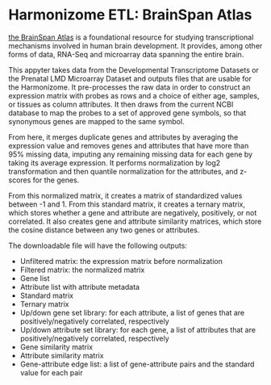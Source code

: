 # Harmonizome ETL: BrainSpan Atlas

[the BrainSpan Atlas](http://www.brainspan.org/static/home) is a foundational resource for studying transcriptional mechanisms involved in human brain development. It provides, among other forms of data, RNA-Seq and microarray data spanning the entire brain.

This appyter takes data from the Developmental Transcriptome Datasets or the Prenatal LMD Microarray Dataset and outputs files that are usable for the Harmonizome. It pre-processes the raw data  in order to construct an expression matrix with probes as rows and a choice of either age, samples, or tissues as column attributes. It then draws from the current NCBI database to map the probes to a set of approved gene symbols, so that synonymous genes are mapped to the same symbol. 

From here, it merges duplicate genes and attributes by averaging the expression value and removes genes and attributes that have more than 95% missing data, imputing any remaining missing data for each gene by taking its average expression. It performs normalization by log2 transformation and then quantile normalization for the attributes, and z-scores for the genes.

From this normalized matrix, it creates a matrix of standardized values between -1 and 1. From this standard matrix, it creates a ternary matrix, which stores whether a gene and attribute are negatively, positively, or not correlated. It also creates gene and attribute similarity matrices, which store the cosine distance between any two genes or attributes.

The downloadable file will have the following outputs:
* Unfiltered matrix: the expression matrix before normalization
* Filtered matrix: the normalized matrix
* Gene list
* Attribute list with attribute metadata
* Standard matrix
* Ternary matrix
* Up/down gene set library: for each attribute, a list of genes that are positively/negatively correlated, respectively
* Up/down attribute set library: for each gene, a list of attributes that are positively/negatively correlated, respectively
* Gene similarity matrix
* Attribute similarity matrix
* Gene-attribute edge list: a list of gene-attribute pairs and the standard value for each pair 
